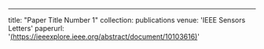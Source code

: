 ---
title: "Paper Title Number 1"
collection: publications
venue: 'IEEE Sensors Letters'
paperurl: '[(https://ieeexplore.ieee.org/abstract/document/10103616)](https://ieeexplore.ieee.org/abstract/document/10103616)'

